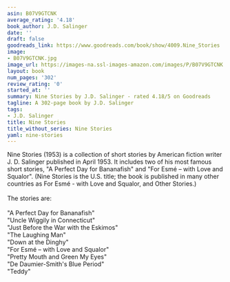 ```yaml
---
asin: B07V9GTCNK
average_rating: '4.18'
book_author: J.D. Salinger
date: ''
draft: false
goodreads_link: https://www.goodreads.com/book/show/4009.Nine_Stories
image:
- B07V9GTCNK.jpg
image_url: https://images-na.ssl-images-amazon.com/images/P/B07V9GTCNK.01._SCLZZZZZZZ.jpg
layout: book
num_pages: '302'
review_rating: '0'
started_at: ''
summary: Nine Stories by J.D. Salinger - rated 4.18/5 on Goodreads
tagline: A 302-page book by J.D. Salinger
tags:
- J.D. Salinger
title: Nine Stories
title_without_series: Nine Stories
yaml: nine-stories
---
```


Nine Stories (1953) is a collection of short stories by American fiction writer J. D. Salinger published in April 1953. It includes two of his most famous short stories, "A Perfect Day for Bananafish" and "For Esmé – with Love and Squalor". (Nine Stories is the U.S. title; the book is published in many other countries as For Esmé - with Love and Squalor, and Other Stories.)<br /><br />The stories are:<br /><br />"A Perfect Day for Bananafish"<br />"Uncle Wiggily in Connecticut"<br />"Just Before the War with the Eskimos"<br />"The Laughing Man"<br />"Down at the Dinghy"<br />"For Esmé – with Love and Squalor"<br />"Pretty Mouth and Green My Eyes"<br />"De Daumier-Smith's Blue Period"<br />"Teddy"